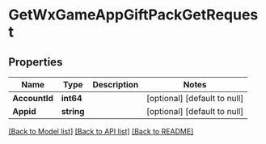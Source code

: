 # GetWxGameAppGiftPackGetRequest

## Properties
Name | Type | Description | Notes
------------ | ------------- | ------------- | -------------
**AccountId** | **int64** |  | [optional] [default to null]
**Appid** | **string** |  | [optional] [default to null]

[[Back to Model list]](../README.md#documentation-for-models) [[Back to API list]](../README.md#documentation-for-api-endpoints) [[Back to README]](../README.md)


